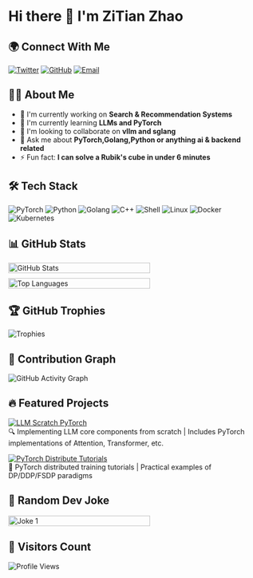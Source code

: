# Hi there 👋 I'm ZiTian Zhao

## 🌍 Connect With Me

[![Twitter](https://img.shields.io/badge/X-000000?style=for-the-badge&logo=x&logoColor=white)](https://x.com/skyloevil)
[![GitHub](https://img.shields.io/badge/GitHub-181717?style=for-the-badge&logo=github&logoColor=white)](https://github.com/skyloevil)
[![Email](https://img.shields.io/badge/Email-D14836?style=for-the-badge&logo=outlook&logoColor=white)](mailto:zhao.zitian@outlook.com)

## 👨‍💻 About Me

- 🔭 I'm currently working on **Search & Recommendation Systems**
- 🌱 I'm currently learning **LLMs and PyTorch**
- 👯 I'm looking to collaborate on **vllm and sglang**
- 💬 Ask me about **PyTorch,Golang,Python or anything ai & backend related**
- ⚡ Fun fact: **I can solve a Rubik's cube in under 6 minutes**

## 🛠 Tech Stack

![PyTorch](https://img.shields.io/badge/-PyTorch-EE4C2C?style=flat-square&logo=pytorch&logoColor=white)
![Python](https://img.shields.io/badge/-Python-3776AB?style=flat-square&logo=python&logoColor=white)
![Golang](https://img.shields.io/badge/-Go-00ADD8?style=flat-square&logo=go&logoColor=white)
![C++](https://img.shields.io/badge/-C++-00599C?style=flat-square&logo=c%2B%2B&logoColor=white)
![Shell](https://img.shields.io/badge/-Shell-4EAA25?style=flat-square&logo=gnu-bash&logoColor=white)
![Linux](https://img.shields.io/badge/-Linux-FCC624?style=flat-square&logo=linux&logoColor=black)
![Docker](https://img.shields.io/badge/-Docker-2496ED?style=flat-square&logo=docker&logoColor=white)
![Kubernetes](https://img.shields.io/badge/-Kubernetes-326CE5?style=flat-square&logo=kubernetes&logoColor=white)

## 📊 GitHub Stats

<div style="display: flex; flex-wrap: wrap; gap: 10px; align-items: stretch;">
  <div style="flex: 1; min-width: 300px;">
    <img src="https://github-readme-stats.vercel.app/api?username=skyloevil&show_icons=true&theme=radical&refresh=2" alt="GitHub Stats" style="width: 75%; height: 100%; object-fit: contain;">
  </div>
  <div style="flex: 1; min-width: 300px;">
    <img src="https://github-readme-stats.vercel.app/api/top-langs/?username=skyloevil&layout=compact&theme=radical&refresh=2" alt="Top Languages" style="width: 75%; height: 100%; object-fit: contain;">
  </div>
</div>

## 🏆 GitHub Trophies

![Trophies](https://github-profile-trophy.vercel.app/?username=skyloevil&theme=onedark&no-frame=true&row=1&column=7&refresh=4)

## 🌱 Contribution Graph

![GitHub Activity Graph](https://github-readme-activity-graph.vercel.app/graph?username=skyloevil&theme=github-compact&refresh=3)

## 🔥 Featured Projects

[![LLM Scratch PyTorch](https://github-readme-stats.vercel.app/api/pin/?username=skyloevil&repo=llm-scratch-pytorch&theme=radical&refresh=4)](https://github.com/skyloevil/llm-scratch-pytorch)  
🔍 Implementing LLM core components from scratch | Includes PyTorch implementations of Attention, Transformer, etc.

[![PyTorch Distribute Tutorials](https://github-readme-stats.vercel.app/api/pin/?username=skyloevil&repo=pytorch_distribute_tutorials&theme=radical&refresh=3)](https://github.com/skyloevil/pytorch_distribute_tutorials)  
🚀 PyTorch distributed training tutorials | Practical examples of DP/DDP/FSDP paradigms

## 🎲 Random Dev Joke

<div style="display: flex; gap: 20px; margin: 10px 0;">
  <img src="https://readme-jokes.vercel.app/api?theme=radical" alt="Joke 1" style="width: 75%;"/>
</div>

## 👀 Visitors Count

![Profile Views](https://komarev.com/ghpvc/?username=skyloevil&color=blue&style=flat-square)
